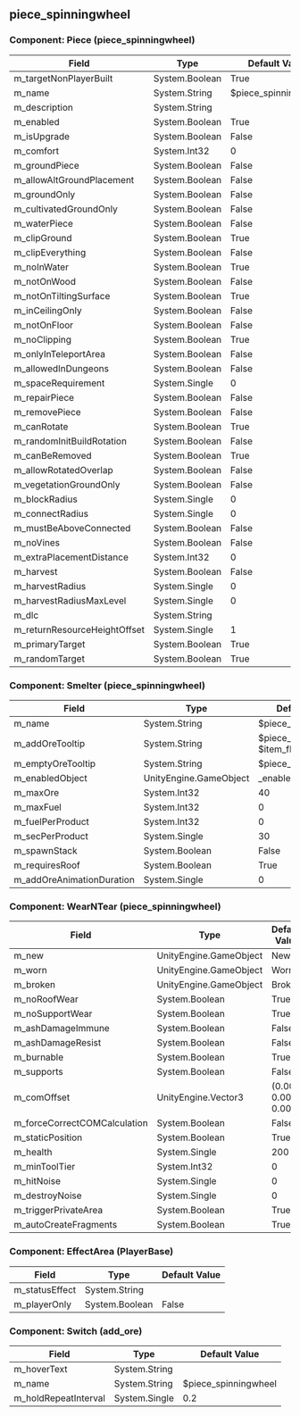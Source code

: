 ## piece_spinningwheel

### Component: Piece (piece_spinningwheel)

|Field|Type|Default Value|
|---|---|---|
|m_targetNonPlayerBuilt|System.Boolean|True|
|m_name|System.String|$piece_spinningwheel|
|m_description|System.String||
|m_enabled|System.Boolean|True|
|m_isUpgrade|System.Boolean|False|
|m_comfort|System.Int32|0|
|m_groundPiece|System.Boolean|False|
|m_allowAltGroundPlacement|System.Boolean|False|
|m_groundOnly|System.Boolean|False|
|m_cultivatedGroundOnly|System.Boolean|False|
|m_waterPiece|System.Boolean|False|
|m_clipGround|System.Boolean|True|
|m_clipEverything|System.Boolean|False|
|m_noInWater|System.Boolean|True|
|m_notOnWood|System.Boolean|False|
|m_notOnTiltingSurface|System.Boolean|True|
|m_inCeilingOnly|System.Boolean|False|
|m_notOnFloor|System.Boolean|False|
|m_noClipping|System.Boolean|True|
|m_onlyInTeleportArea|System.Boolean|False|
|m_allowedInDungeons|System.Boolean|False|
|m_spaceRequirement|System.Single|0|
|m_repairPiece|System.Boolean|False|
|m_removePiece|System.Boolean|False|
|m_canRotate|System.Boolean|True|
|m_randomInitBuildRotation|System.Boolean|False|
|m_canBeRemoved|System.Boolean|True|
|m_allowRotatedOverlap|System.Boolean|False|
|m_vegetationGroundOnly|System.Boolean|False|
|m_blockRadius|System.Single|0|
|m_connectRadius|System.Single|0|
|m_mustBeAboveConnected|System.Boolean|False|
|m_noVines|System.Boolean|False|
|m_extraPlacementDistance|System.Int32|0|
|m_harvest|System.Boolean|False|
|m_harvestRadius|System.Single|0|
|m_harvestRadiusMaxLevel|System.Single|0|
|m_dlc|System.String||
|m_returnResourceHeightOffset|System.Single|1|
|m_primaryTarget|System.Boolean|True|
|m_randomTarget|System.Boolean|True|

### Component: Smelter (piece_spinningwheel)

|Field|Type|Default Value|
|---|---|---|
|m_name|System.String|$piece_spinningwheel|
|m_addOreTooltip|System.String|$piece_smelter_add $item_flax|
|m_emptyOreTooltip|System.String|$piece_smelter_empty|
|m_enabledObject|UnityEngine.GameObject|_enabled|
|m_maxOre|System.Int32|40|
|m_maxFuel|System.Int32|0|
|m_fuelPerProduct|System.Int32|0|
|m_secPerProduct|System.Single|30|
|m_spawnStack|System.Boolean|False|
|m_requiresRoof|System.Boolean|True|
|m_addOreAnimationDuration|System.Single|0|

### Component: WearNTear (piece_spinningwheel)

|Field|Type|Default Value|
|---|---|---|
|m_new|UnityEngine.GameObject|New|
|m_worn|UnityEngine.GameObject|Worn|
|m_broken|UnityEngine.GameObject|Broken|
|m_noRoofWear|System.Boolean|True|
|m_noSupportWear|System.Boolean|True|
|m_ashDamageImmune|System.Boolean|False|
|m_ashDamageResist|System.Boolean|False|
|m_burnable|System.Boolean|True|
|m_supports|System.Boolean|False|
|m_comOffset|UnityEngine.Vector3|(0.00, 0.00, 0.00)|
|m_forceCorrectCOMCalculation|System.Boolean|False|
|m_staticPosition|System.Boolean|True|
|m_health|System.Single|200|
|m_minToolTier|System.Int32|0|
|m_hitNoise|System.Single|0|
|m_destroyNoise|System.Single|0|
|m_triggerPrivateArea|System.Boolean|True|
|m_autoCreateFragments|System.Boolean|True|

### Component: EffectArea (PlayerBase)

|Field|Type|Default Value|
|---|---|---|
|m_statusEffect|System.String||
|m_playerOnly|System.Boolean|False|

### Component: Switch (add_ore)

|Field|Type|Default Value|
|---|---|---|
|m_hoverText|System.String||
|m_name|System.String|$piece_spinningwheel|
|m_holdRepeatInterval|System.Single|0.2|

